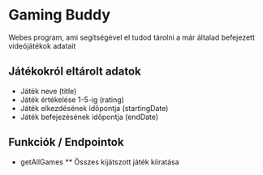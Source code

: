 # Gaming Buddy
Webes program, ami segítségével el tudod tárolni a már általad befejezett videójátékok adatait

## Játékokról eltárolt adatok

* Játék neve (title)
* Játék értékelése 1-5-ig (rating)
* Játék elkezdésének időpontja (startingDate)
* Játék befejezésének időpontja (endDate)

## Funkciók / Endpointok

* getAllGames
  ** Összes kijátszott játék kiiratása


